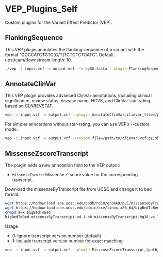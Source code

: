 # VEP_Plugins_Self
Custom plugins for the Variant Effect Predictor (VEP).

## FlankingSequence
This VEP plugin annotates the flanking sequence of a variant with the format "GCCCATCTGTC[G/T]TCTCTCTGATC". Default upstream/downstream length: 10. 

```bash
./vep -i input.vcf -o output.vcf -fa hg38.fasta --plugin FlankingSequence,10
```

## AnnotateClinVar
This VEP plugin provides advanced ClinVar annotations, including clinical significance, review status, disease name, HGVS, and ClinVar star-rating based on CLNREVSTAT. 

```bash
vep -i input.vcf -o output.vcf --plugin AnnotateClinVar,clinvar_file=/path/to/clinvar.vcf.gz,fields=CLNSIG,CLNDN,CLNSTAR
```

For simpler annotations without star-rating, you can use VEP’s --custom mode:

```bash
vep -i input.vcf -o output.vcf --custom file=/path/to/clinvar.vcf.gz,short_name=ClinVar,format=vcf,type=exact,coords=0,fields=CLNSIG%CLNDN
```

## MissenseZscoreTranscript
The plugin adds a new annotation field to the VEP output:
  - `MissenseZscore`: Missense Z-score value for the corresponding transcript.

Download the missenseByTranscript file from UCSC and change it to bed format.
```bash
wget https://hgdownload.soe.ucsc.edu/gbdb/hg38/gnomAD/pLI/missenseByTranscript.v4.1.bb
wget https://hgdownload.cse.ucsc.edu/admin/exe/linux.x86_64/bigBedToBed
chmod a+x bigBedToBed
bigBedToBed missenseByTranscript.v4.1.bb missenseByTranscript.hg38.v4.1.bed
```

Usage

- 0: Ignore transcript version number (default)
- 1: Include transcript version number for exact matching

```bash
vep -i input.vcf -o output.vcf --plugin MissenseZscoreTranscript,/path/to/missenseByTranscript.hg38.v4.1.bed,1
```


